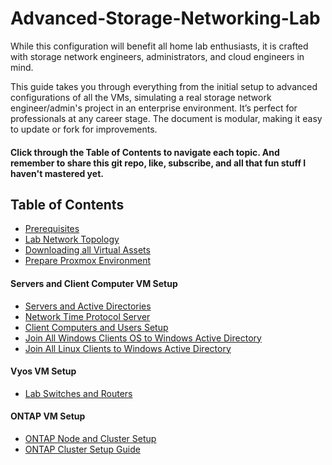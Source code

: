 # Advanced-Storage-Networking-Lab

While this configuration will benefit all home lab enthusiasts, it is crafted with storage network engineers, administrators, and cloud engineers in mind.

This guide takes you through everything from the initial setup to advanced configurations of all the VMs, simulating a real storage network engineer/admin's project in an enterprise environment. It’s perfect for professionals at any career stage. The document is modular, making it easy to update or fork for improvements. 

#### Click through the Table of Contents to navigate each topic. And remember to share this git repo, like, subscribe, and all that fun stuff I haven't mastered yet.

## Table of Contents

- [Prerequisites](Prerequisites.md)
- [Lab Network Topology](Lab%20Network%20Topology.md)
- [Downloading all Virtual Assets](Downloading%20all%20Virtual%20Assets.md)
- [Prepare Proxmox Environment](Prepare%20Proxmox%20Environment.md)

#### Servers and Client Computer VM Setup
- [Servers and Active Directories](Servers%20and%20Active%20Directories.md)
- [Network Time Protocol Server](Network%20Time%20Protocol%20Server.md)
- [Client Computers and Users Setup](Client%20Computers%20and%20Users%20Setup.md)
- [Join All Windows Clients OS to Windows Active Directory](Join%20All%20Windows%20Clients%20OS%20to%20Windows%20Active%20Directory.md)
- [Join All Linux Clients to Windows Active Directory](Join%20All%20Linux%20Clients%20to%20Windows%20Active%20Directory.md)

#### Vyos VM Setup
- [Lab Switches and Routers](Lab%20Switches%20and%20Routers.md)

#### ONTAP VM Setup
- [ONTAP Node and Cluster Setup](ONTAP%20Node%20and%20Cluster%20Setup.md)
- [ONTAP Cluster Setup Guide](ONTAP%20Cluster%20Setup%20Guide.md)
